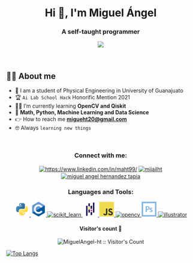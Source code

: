 <h1 align="center">Hi 👋, I'm Miguel Ángel </h1>
<h3 align="center">A self-taught programmer </h3>



<p align="center">
  <a href="https://github.com/DenverCoder1/readme-typing-svg"><img src="https://readme-typing-svg.herokuapp.com?font=Fira+Code&pause=1000&color=F77A3C&width=435&lines=The+five+boxing+wizards+jump+quickly&lines=Student+of+Physical+Engineering;Honorific+Mention+2021;Pysics,+Math,+Python...;Machine+Learning+and+Data+Science;migueht20@gmail.com;Always%20learning%20new%20things&center=true&width=500&height=50"></a>
</p>


<br>

## :sassy_man:  About me
- :school: I am a student of Physical Engineering in University of Guanajuato
- :trophy: `Ai Lab School Hack` Honorific Mention 2021
- :student:  I’m currently learning **OpenCV and Qiskit**
- :thinking: **Math, Python, Machine Learning and Data Science**
- 👉 How to reach me **migueht20@gmail.com**
- :nerd_face: Always `learning new things`

<br>



<h3 align="center">Connect with me:</h3>
<p align="center">
<a href="https://linkedin.com/in/maht99/" target="blank"><img align="center" src="https://raw.githubusercontent.com/rahuldkjain/github-profile-readme-generator/master/src/images/icons/Social/linked-in-alt.svg" alt="https://www.linkedin.com/in/maht99/" height="30" width="40" /></a>
<a href="https://instagram.com/mijailht" target="blank"><img align="center" src="https://raw.githubusercontent.com/rahuldkjain/github-profile-readme-generator/master/src/images/icons/Social/instagram.svg" alt="mijailht" height="30" width="40" /></a>
<a href="https://www.youtube.com/channel/UCe24tauE3QCEFlq-GyiK4fw/featured" target="blank"><img align="center" src="https://raw.githubusercontent.com/rahuldkjain/github-profile-readme-generator/master/src/images/icons/Social/youtube.svg" alt="miguel angel hernandez tapia" height="30" width="40" /></a>
</p>



<h3 align="center">Languages and Tools:</h3>
<p align="center"> <a href="https://www.python.org" target="_blank" rel="noreferrer"> <img src="https://raw.githubusercontent.com/devicons/devicon/master/icons/python/python-original.svg" alt="python" width="40" height="40"/> </a> <a href="https://www.cprogramming.com/" target="_blank" rel="noreferrer"> <img src="https://raw.githubusercontent.com/devicons/devicon/master/icons/c/c-original.svg" alt="c" width="40" height="40"/> </a>  <a href="https://scikit-learn.org/" target="_blank" rel="noreferrer"> <img src="https://upload.wikimedia.org/wikipedia/commons/0/05/Scikit_learn_logo_small.svg" alt="scikit_learn" width="40" height="40"/> </a>  <a href="https://pandas.pydata.org/" target="_blank" rel="noreferrer"> <img src="https://raw.githubusercontent.com/devicons/devicon/2ae2a900d2f041da66e950e4d48052658d850630/icons/pandas/pandas-original.svg" alt="pandas" width="40" height="40"/> </a> <a href="https://developer.mozilla.org/en-US/docs/Web/JavaScript" target="_blank" rel="noreferrer"> <img src="https://raw.githubusercontent.com/devicons/devicon/master/icons/javascript/javascript-original.svg" alt="javascript" width="40" height="40"/> </a> <a href="https://opencv.org/" target="_blank" rel="noreferrer"> <img src="https://www.vectorlogo.zone/logos/opencv/opencv-icon.svg" alt="opencv" width="40" height="40"/> </a> <a href="https://www.photoshop.com/en" target="_blank" rel="noreferrer"> <img src="https://raw.githubusercontent.com/devicons/devicon/master/icons/photoshop/photoshop-line.svg" alt="photoshop" width="40" height="40"/> </a> <a href="https://www.adobe.com/in/products/illustrator.html" target="_blank" rel="noreferrer"> <img src="https://www.vectorlogo.zone/logos/adobe_illustrator/adobe_illustrator-icon.svg" alt="illustrator" width="40" height="40"/>  </a> </p>


<h4 align="center">Visitor's count 👀</h4>
<p align="center"><img src="https://profile-counter.glitch.me/{MiguelAngel-ht}/count.svg" alt="MiguelAngel-ht :: Visitor's Count" /></p>


[![Top Langs](https://github-readme-stats.vercel.app/api/top-langs/?username=MiguelAngel-ht&layout=compact&hide=jupyter%20notebook)](https://github.com/MiguelAngel-ht/github-readme-stats)


<!---
MiguelAngel-ht/MiguelAngel-ht is a ✨ special ✨ repository because its `README.md` (this file) appears on your GitHub profile.
You can click the Preview link to take a look at your changes.
--->
